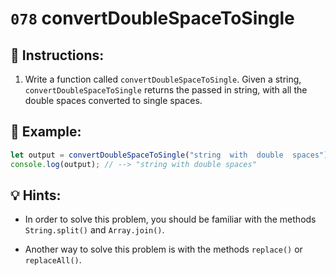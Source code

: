 # `078` convertDoubleSpaceToSingle

## 📝 Instructions:

1. Write a function called `convertDoubleSpaceToSingle`. Given a string, `convertDoubleSpaceToSingle` returns the passed in string, with all the double spaces converted to single spaces.

## 📎 Example:

```Javascript
let output = convertDoubleSpaceToSingle("string  with  double  spaces");
console.log(output); // --> "string with double spaces"
```

## 💡 Hints:

+ In order to solve this problem, you should be familiar with the methods `String.split()` and `Array.join()`.

+ Another way to solve this problem is with the methods `replace()` or `replaceAll()`.
